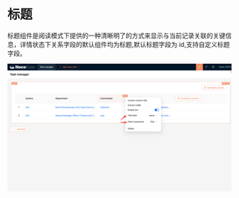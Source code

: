 # 标题

标题组件是阅读模式下提供的一种清晰明了的方式来显示与当前记录关联的关键信息，详情状态下关系字段的默认组件均为标题,默认标题字段为 id,支持自定义标题字段。

![](./static/H97TbGjbwonXIPxctydchPdSnud.png)
